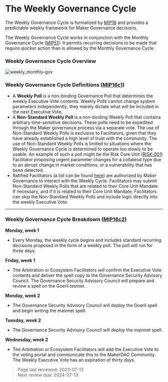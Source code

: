 # The Weekly Governance Cycle

The Weekly Governance Cycle is formalized by [MIP16](https://mips.makerdao.com/mips/details/MIP16) and provides a predictable weekly framework for Maker Governance decisions.

The Weekly Governance Cycle works in conjunction with the Monthly Governance Cycle ([MIP51](https://mips.makerdao.com/mips/details/MIP51)). It permits recurring decisions to be made that require quicker action than is allowed by the Monthly Governance Cycle.

### Weekly Governance Cycle Overview

![weekly_monthly-gov](https://github.com/makerdao/mips/blob/master/MIP16/weekly_governance_cycle.png?raw=true)

### Weekly Governance Cycle Definitions ([MIP16c1](https://mips.makerdao.com/mips/details/MIP16#MIP16c1)) 

- A **Weekly Poll** is a non-binding Governance Poll that determines the weekly Executive Vote contents. Weekly Polls cannot change system parameters independently; they merely dictate what will be included in the next Executive Vote.
- A **Non-Standard Weekly Poll** is a non-binding Weekly Poll that contains arbitrary time-sensitive decisions. These polls need to be expedited through the Maker governance process via a separate vote. The use of Non-Standard Weekly Polls is exclusive to Facilitators, given that they have already established a high level of trust with the community. The use of Non-Standard Weekly Polls is limited to situations where the Weekly Governance Cycle is determined to operate too slowly to be usable. An example of such a poll might be the Risk Core Unit ([RISK-001](https://mips.makerdao.com/mips/details/MIP39c2SP2)) Facilitator proposing urgent parameter changes for a collateral type due to an abrupt change in market conditions, or a vulnerability that has been detected.
- Ratified Facilitators (a list can be found [here](https://mips.makerdao.com/mips/details/MIP38#MIP38c2)) are authorized by Maker Governance to interact with the Weekly Cycle. Facilitators may submit Non-Standard Weekly Polls that are related to their Core Unit Mandate. If necessary, and if it is related to their Core Unit Mandate, Facilitators can skip the Non-Standard Weekly Polls and include logic directly into the weekly Executive Vote.

---

### Weekly Governance Cycle Breakdown ([MIP16c2](https://mips.makerdao.com/mips/details/MIP16#MIP16c2)) 

**Monday, week 1**

- Every Monday, the weekly cycle begins and includes standard recurring decisions proposed in the form of a weekly poll. The poll will run for three days.

**Friday, week 1**

- The Arbitration or Ecosystem Facilitators will confirm the Executive Vote contents and deliver the spell copy to the Governance Security Advisory Council. The Governance Security Advisory Council will prepare and review a spell on the Goerli testnet.

**Monday, week 2**

- The Governance Security Advisory Council will deploy the Goerli spell and begin writing the mainnet spell.

**Tuesday, week 2**

- The Governance Security Advisory Council will deploy the mainnet spell.

**Wednesday, week 2**

- The Arbitration or Ecosystem Facilitators will add the Executive Vote to the voting portal and communicate this to the MakerDAO Community. The Weekly Executive Vote has an expiration of thirty days.

>Page last reviewed: 2023-07-13  
>Next review due: 2024-07-13  
